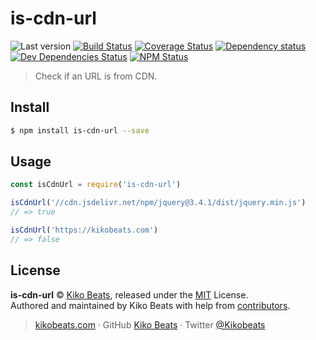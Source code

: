 # is-cdn-url

![Last version](https://img.shields.io/github/tag/Kikobeats/is-cdn-url.svg?style=flat-square)
[![Build Status](https://img.shields.io/travis/com/Kikobeats/is-cdn-url/master.svg?style=flat-square)](https://travis-ci.com/Kikobeats/is-cdn-url)
[![Coverage Status](https://img.shields.io/coveralls/Kikobeats/is-cdn-url.svg?style=flat-square)](https://coveralls.io/github/Kikobeats/is-cdn-url)
[![Dependency status](https://img.shields.io/david/Kikobeats/is-cdn-url.svg?style=flat-square)](https://david-dm.org/Kikobeats/is-cdn-url)
[![Dev Dependencies Status](https://img.shields.io/david/dev/Kikobeats/is-cdn-url.svg?style=flat-square)](https://david-dm.org/Kikobeats/is-cdn-url#info=devDependencies)
[![NPM Status](https://img.shields.io/npm/dm/is-cdn-url.svg?style=flat-square)](https://www.npmjs.org/package/is-cdn-url)

> Check if an URL is from CDN.

## Install

```bash
$ npm install is-cdn-url --save
```

## Usage

```js
const isCdnUrl = require('is-cdn-url')

isCdnUrl('//cdn.jsdelivr.net/npm/jquery@3.4.1/dist/jquery.min.js')
// => true

isCdnUrl('https://kikobeats.com')
// => false
```

## License

**is-cdn-url** © [Kiko Beats](https://kikobeats.com), released under the [MIT](https://github.com/Kikobeats/is-cdn-url/blob/master/LICENSE.md) License.<br>
Authored and maintained by Kiko Beats with help from [contributors](https://github.com/Kikobeats/is-cdn-url/contributors).

> [kikobeats.com](https://kikobeats.com) · GitHub [Kiko Beats](https://github.com/Kikobeats) · Twitter [@Kikobeats](https://twitter.com/Kikobeats)
